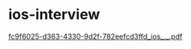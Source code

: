 # ios-interview

[fc9f6025-d363-4330-9d2f-782eefcd3ffd_ios_._.pdf](https://github.com/Jamminssssss/ios-interview/files/11574834/fc9f6025-d363-4330-9d2f-782eefcd3ffd_ios_._.pdf)
